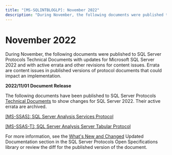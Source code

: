 ```yaml
---
title: "[MS-SQLINTBLOGLP]: November 2022"
description: "During November, the following documents were published to SQL Server Protocols Technical Documents with updates for Microsoft SQL Server 2022"
---
```


# November 2022

<p> </p>
<p>During November, the following documents were published to
SQL Server Protocols Technical Documents with updates for Microsoft SQL Server
2022 and with active errata and other revisions for content issues. Errata are
content issues in published versions of protocol documents that could impact an
implementation.</p>

<p><b>2022/11/01 Document Release</b></p>

<p>The following documents have been published to SQL Server
Protocols <span><a href="https://go.microsoft.com/fwlink/?linkid=2208455">Technical Documents</a></span>
to show changes for SQL Server 2022. Their active errata are archived.</p>

<p><span><a href="/openspecs/sql_server_protocols/MS-SSAS/854a72f2-d637-4be3-b60f-6a44422e80c9">[MS-SSAS]:
SQL Server Analysis Services Protocol</a></span></p>

<p><span><a href="/openspecs/sql_server_protocols/MS-SSAS-T/f85cd3b9-690c-4bc7-a1f0-a854d7daecd8">[MS-SSAS-T]:
SQL Server Analysis Server Tabular Protocol</a></span></p>

<p>For more information, see the <span><a href="/openspecs/sql_server_protocols/MS-SQLPROTLP/2efaa6c9-699e-4e2c-9ea7-d342ad51a988">What's
New and Changed</a></span> Updated Documentation section in the SQL Server
Protocols Open Specifications library or review the diff for the published
version of the document.</p>


                